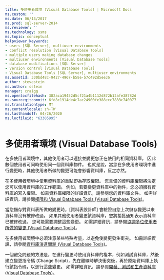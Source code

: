 ```yaml
---
title: 多使用者環境 (Visual Database Tools) | Microsoft Docs
ms.custom: ''
ms.date: 06/13/2017
ms.prod: sql-server-2014
ms.reviewer: ''
ms.technology: ssms
ms.topic: conceptual
helpviewer_keywords:
- users [SQL Server], multiuser environments
- conflict resolution [Visual Database Tools]
- multiple users making database changes
- multiuser environments [Visual Database Tools]
- database modifications [SQL Server]
- version control [Visual Database Tools]
- Visual Database Tools [SQL Server], multiuser environments
ms.assetid: 330bd48c-9427-4967-b58e-b7c492d5ee36
author: stevestein
ms.author: sstein
manager: craigg
ms.openlocfilehash: 382aca19452d5cf21a4b1112d872b12afe38782d
ms.sourcegitcommit: 6fd8c1914de4c7ac24900fe388ecc7883c740077
ms.translationtype: MT
ms.contentlocale: zh-TW
ms.lasthandoff: 04/26/2020
ms.locfileid: "63305995"
---
```

# <a name="multiuser-environments-visual-database-tools"></a>多使用者環境 (Visual Database Tools)
  在多使用者環境中，其他使用者可以連接並變更您正在使用的相同資料庫。 因此數個使用者可同時使用同一個資料庫物件。 也就是說，當您在多使用者環境中進行變更時，其他使用者所做的變更可能會影響資料庫，反之亦然。  
  
 在多使用者環境中使用資料庫的重點即為存取權限。 您具備的資料庫權限將決定您可以使用資料庫的工作範圍。 例如，若要變更資料庫中的物件，您必須擁有資料庫的寫入權限。 如需資料庫權限的詳細資訊，請參閱您的資料庫文件。 如需詳細資訊，請參閱[權限和 Visual Database Tools &#40;Visual Database Tools&#41;](visual-database-tools.md)。  
  
 當您儲存對資料表所做的變更時，[資料表設計師] 會驗證自您上次儲存變更以來資料庫沒有被修改過。 如果其他使用者變更該資料庫，您將接獲通知表示資料庫已被修改過。 您可能需要調整這些變更。 如需詳細資訊，請參閱[協調多位使用者所做的變更 &#40;Visual Database Tools&#41;](reconcile-changes-made-by-multiple-users-visual-database-tools.md)。  
  
 在多使用者環境中必須注意某些特殊考量，以避免使變更發生衝突。 如需詳細資訊，請參閱[資料庫演進問題 &#40;Visual Database Tools&#41;](issues-of-database-evolution-visual-database-tools.md)。  
  
 一個避免問題的方法是，在進行變更時使用資料庫的複本，例如測試資料庫，然後建立變更指令碼 (Change Script)，先在離線時解決衝突後，再於原始資料庫上執行該指令碼，以進行這些變更。 如需詳細資訊，請參閱[開發、測試和生產資料庫 &#40;Visual Database Tools&#41;](development-test-and-production-databases-visual-database-tools.md)。  
  
  
